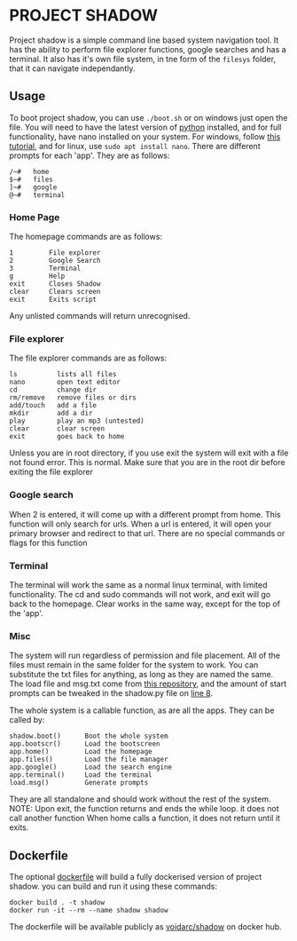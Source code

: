 # PROJECT SHADOW
Project shadow is a simple command line based system navigation tool.
It has the ability to perform file explorer functions, google searches and has a terminal.
It also has it's own file system, in tne form of the `filesys` folder, that it can navigate independantly.

## Usage

To boot project shadow, you can use `./boot.sh` or on windows just open the file. You will need to have the latest version of [python](https://www.python.org/downloads/) installed,
and for full functionality, have nano installed on your system. For windows, follow [this tutorial](https://anto.online/tips-and-tools/install-nano-text-editor-on-windows/), 
and for linux, use `sudo apt install nano`. There are different prompts for each 'app'. They are as follows:
```
/~#   home
$~#   files
]~#   google
@~#   terminal
```

### Home Page

The homepage commands are as follows:
```
1         File explorer
2         Google Search
3         Terminal
g         Help
exit      Closes Shadow
clear     Clears screen
exit      Exits script
```
Any unlisted commands will return unrecognised.

### File explorer

The file explorer commands are as follows:
```
ls          lists all files
nano        open text editor
cd          change dir
rm/remove   remove files or dirs
add/touch   add a file
mkdir       add a dir
play        play an mp3 (untested)
clear       clear screen
exit        goes back to home
```
Unless you are in root directory, if you use exit the system will exit with a file not found error.
This is normal. Make sure that you are in the root dir before exiting the file explorer

### Google search

When 2 is entered, it will come up with a different prompt from home. This function will only search for urls.
When a url is entered, it will open your primary browser and redirect to that url. There are no special commands 
or flags for this function

### Terminal

The terminal will work the same as a normal linux terminal, with limited functionality. The cd and sudo commands will not work, 
and exit will go back to the homepage. Clear works in the same way, except for the top of the 'app'.

### Misc

The system will run regardless of permission and file placement. All of the files must remain in the same folder for the system to work.
You can substitute the txt files for anything, as long as they are named the same. The load file and msg.txt come from [this repository](https://github.com/voidarclabs/py.loadscr),
and the amount of start prompts can be tweaked in the shadow.py file on [line 8](https://github.com/voidarclabs/py.shadow/blob/main/shadow.py#L8).

The whole system is a callable function, as are all the apps. They can be called by:
```
shadow.boot()      Boot the whole system
app.bootscr()      Load the bootscreen
app.home()         Load the homepage
app.files()        Load the file manager
app.google()       Load the search engine
app.terminal()     Load the terminal
load.msg()         Generate prompts
```
They are all standalone and should work without the rest of the system. NOTE: Upon exit, the function returns and ends the while loop. it does not call another function
When home calls a function, it does not return until it exits.

## Dockerfile

The optional [dockerfile](https://github.com/voidarclabs/py.shadow/blob/main/dockerfile) will build a fully dockerised version of project shadow.
you can build and run it using these commands:
```
docker build . -t shadow
docker run -it --rm --name shadow shadow
```
The dockerfile will be available publicly as [voidarc/shadow](https://hub.docker.com/repository/docker/voidarc/shadow) on docker hub.
